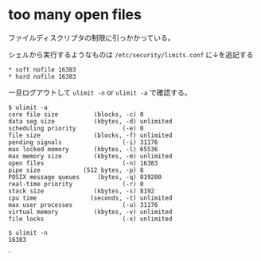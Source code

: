 # too many open files

ファイルディスクリプタの制限に引っかかっている。

シェルから実行するようなものは `/etc/security/limits.conf` に↓を追記する

```title="/etc/security/limits.conf"
* soft nofile 16383
* hard nofile 16383
```

一旦ログアウトして `ulimit -n` or `ulimit -a` で確認する。

```console
$ ulimit -a
core file size          (blocks, -c) 0
data seg size           (kbytes, -d) unlimited
scheduling priority             (-e) 0
file size               (blocks, -f) unlimited
pending signals                 (-i) 31176
max locked memory       (kbytes, -l) 65536
max memory size         (kbytes, -m) unlimited
open files                      (-n) 16383
pipe size            (512 bytes, -p) 8
POSIX message queues     (bytes, -q) 819200
real-time priority              (-r) 0
stack size              (kbytes, -s) 8192
cpu time               (seconds, -t) unlimited
max user processes              (-u) 31176
virtual memory          (kbytes, -v) unlimited
file locks                      (-x) unlimited
```


```console
$ ulimit -n
16383
```
`



